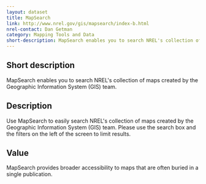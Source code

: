 ```yaml
---
layout: dataset
title: MapSearch 
link: http://www.nrel.gov/gis/mapsearch/index-b.html
nrel-contact: Dan Getman
category: Mapping Tools and Data
short-description: MapSearch enables you to search NREL's collection of maps created by the Geographic Information System (GIS) team. 
---
```


## Short description

MapSearch enables you to search NREL's collection of maps created by the Geographic Information System (GIS) team. 

## Description

Use MapSearch to easily search NREL's collection of
maps created by the Geographic Information System
(GIS) team. Please use the search box and the filters
on the left of the screen to limit results.

## Value

MapSearch provides broader accessibility to maps that
are often buried in a single publication. 
